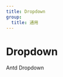 ```yaml
---
title: Dropdown
group:
  title: 通用
---
```


# Dropdown

Antd Dropdown

<code src="./example/demo2.tsx"></code>
